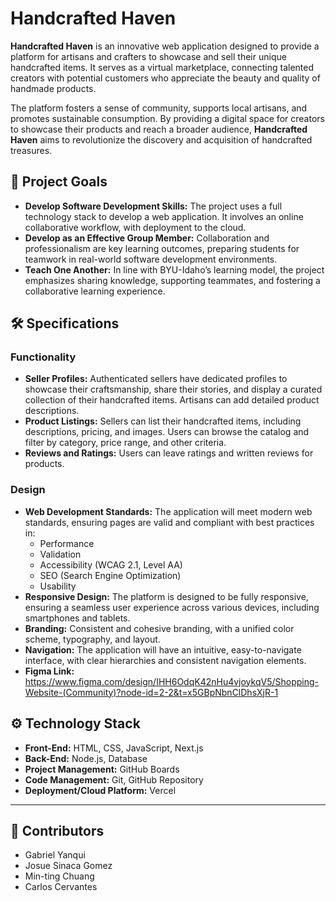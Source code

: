 # **Handcrafted Haven**

**Handcrafted Haven** is an innovative web application designed to provide a platform for artisans and crafters to showcase and sell their unique handcrafted items. It serves as a virtual marketplace, connecting talented creators with potential customers who appreciate the beauty and quality of handmade products. 

The platform fosters a sense of community, supports local artisans, and promotes sustainable consumption. By providing a digital space for creators to showcase their products and reach a broader audience, **Handcrafted Haven** aims to revolutionize the discovery and acquisition of handcrafted treasures.

## 🚀 **Project Goals**

- **Develop Software Development Skills:** The project uses a full technology stack to develop a web application. It involves an online collaborative workflow, with deployment to the cloud.
- **Develop as an Effective Group Member:** Collaboration and professionalism are key learning outcomes, preparing students for teamwork in real-world software development environments.
- **Teach One Another:** In line with BYU-Idaho’s learning model, the project emphasizes sharing knowledge, supporting teammates, and fostering a collaborative learning experience.

## 🛠 **Specifications**

### **Functionality**
- **Seller Profiles:** Authenticated sellers have dedicated profiles to showcase their craftsmanship, share their stories, and display a curated collection of their handcrafted items. Artisans can add detailed product descriptions.
- **Product Listings:** Sellers can list their handcrafted items, including descriptions, pricing, and images. Users can browse the catalog and filter by category, price range, and other criteria.
- **Reviews and Ratings:** Users can leave ratings and written reviews for products.

### **Design**
- **Web Development Standards:** The application will meet modern web standards, ensuring pages are valid and compliant with best practices in:
  - Performance
  - Validation
  - Accessibility (WCAG 2.1, Level AA)
  - SEO (Search Engine Optimization)
  - Usability
- **Responsive Design:** The platform is designed to be fully responsive, ensuring a seamless user experience across various devices, including smartphones and tablets.
- **Branding:** Consistent and cohesive branding, with a unified color scheme, typography, and layout.
- **Navigation:** The application will have an intuitive, easy-to-navigate interface, with clear hierarchies and consistent navigation elements.
- **Figma Link:**
https://www.figma.com/design/IHH6OdqK42nHu4vjoykqV5/Shopping-Website-(Community)?node-id=2-2&t=x5GBpNbnClDhsXjR-1

## ⚙ **Technology Stack**
- **Front-End:** HTML, CSS, JavaScript, Next.js
- **Back-End:** Node.js, Database
- **Project Management:** GitHub Boards
- **Code Management:** Git, GitHub Repository
- **Deployment/Cloud Platform:** Vercel

---

## 🤝 **Contributors**
- Gabriel Yanqui
- Josue Sinaca Gomez
- Min-ting Chuang
- Carlos Cervantes

